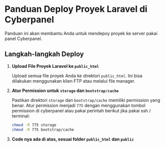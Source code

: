 # Panduan Deploy Proyek Laravel di Cyberpanel

Panduan ini akan membantu Anda untuk mendepoy proyek ke server pakai panel Cyberpanel.

## Langkah-langkah Deploy

1. **Upload File Proyek Laravel ke `public_html`**

   Upload semua file proyek Anda ke direktori `public_html`. Ini bisa dilakukan menggunakan klien FTP atau melalui file manager.

2. **Atur Permission untuk `storage` dan `bootstrap/cache`**

   Pastikan direktori `storage` dan `bootstrap/cache` memiliki permission yang benar. Atur permission menjadi `775` dengan menggunakan tombol permission di cyberpanel atau pakai perintah berikut jika pakai ssh / terminal:

   ```sh
   chmod -R 775 storage
   chmod -R 775 bootstrap/cache

3. **Code nya ada di atas, sesuai folder `public_html` dan `public`**
